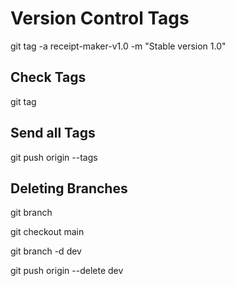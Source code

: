 # Version Control Tags

git tag -a receipt-maker-v1.0 -m "Stable version 1.0"

## Check Tags

git tag

## Send all Tags

git push origin --tags

## Deleting Branches

<!-- show available branches -->
git branch  

 <!-- move to main -->
git checkout main

<!-- delete branch locally -->
git branch -d dev

<!-- delete branch on github -->
git push origin --delete dev
